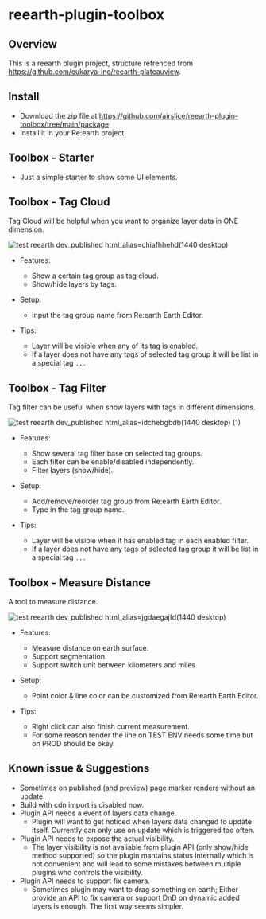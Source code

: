 # reearth-plugin-toolbox

## Overview

This is a reearth plugin project, structure refrenced from https://github.com/eukarya-inc/reearth-plateauview.

## Install

- Download the zip file at https://github.com/airslice/reearth-plugin-toolbox/tree/main/package
- Install it in your Re:earth project.

## Toolbox - Starter

- Just a simple starter to show some UI elements.

## Toolbox - Tag Cloud

Tag Cloud will be helpful when you want to organize layer data in ONE dimension.

![test reearth dev_published html_alias=chiafhhehd(1440 desktop)](https://user-images.githubusercontent.com/21994748/182887355-a26709cc-d3db-4f47-86ac-c04c021b9207.png)

- Features:
  - Show a certain tag group as tag cloud.
  - Show/hide layers by tags.
  
- Setup:
  - Input the tag group name from Re:earth Earth Editor.

- Tips:
  - Layer will be visible when any of its tag is enabled.
  - If a layer does not have any tags of selected tag group it will be list in a special tag `...`

## Toolbox - Tag Filter

Tag filter can be useful when show layers with tags in different dimensions. 

![test reearth dev_published html_alias=idchebgbdb(1440 desktop) (1)](https://user-images.githubusercontent.com/21994748/183280643-7f183826-d48a-4faa-a5f6-93089ca91867.png)

- Features:
  - Show several tag filter base on selected tag groups.
  - Each filter can be enable/disabled independently.
  - Filter layers (show/hide).

- Setup:
  - Add/remove/reorder tag group from Re:earth Earth Editor.
  - Type in the tag group name.

- Tips:
  - Layer will be visible when it has enabled tag in each enabled filter.
  - If a layer does not have any tags of selected tag group it will be list in a special tag `...`


## Toolbox -  Measure Distance

A tool to measure distance.

![test reearth dev_published html_alias=jgdaegajfd(1440 desktop)](https://user-images.githubusercontent.com/21994748/183281314-8f3bf7d9-a488-49e1-b740-7dab7c67767d.png)

- Features:
  - Measure distance on earth surface.
  - Support segmentation.
  - Support switch unit between kilometers and miles.

- Setup:
  - Point color & line color can be customized from Re:earth Earth Editor.

- Tips:
  - Right click can also finish current measurement.
  - For some reason render the line on TEST ENV needs some time but on PROD should be okey.

## Known issue & Suggestions

- Sometimes on published (and preview) page marker renders without an update.
- Build with cdn import is disabled now.
- Plugin API needs a event of layers data change.
  - Plugin will want to get noticed when layers data changed to update itself. Currently can only use on update which is triggered too often.
- Plugin API needs to expose the actual visibility.
  - The layer visibility is not avaliable from plugin API (only show/hide method supported) so the plugin mantains status internally which is not convenient and will lead to some mistakes between multiple plugins who controls the visibility.
- Plugin API needs to support fix camera.
  - Sometimes plugin may want to drag something on earth; Either provide an API to fix camera or support DnD on dynamic added layers is enough. The first way seems simpler.
